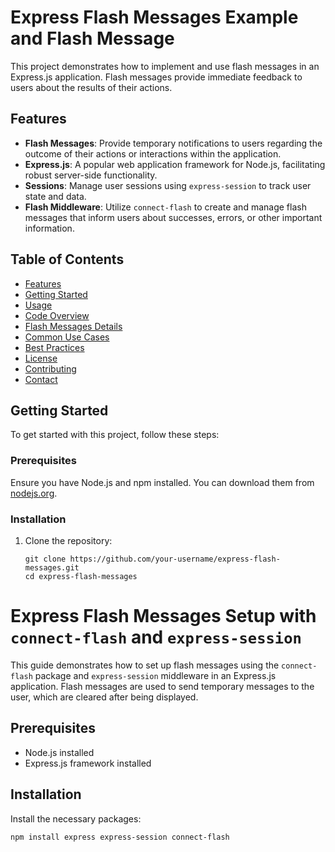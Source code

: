 # Express Flash Messages Example and Flash Message

This project demonstrates how to implement and use flash messages in an Express.js application. Flash messages provide immediate feedback to users about the results of their actions.

## Features

- **Flash Messages**: Provide temporary notifications to users regarding the outcome of their actions or interactions within the application.
- **Express.js**: A popular web application framework for Node.js, facilitating robust server-side functionality.
- **Sessions**: Manage user sessions using `express-session` to track user state and data.
- **Flash Middleware**: Utilize `connect-flash` to create and manage flash messages that inform users about successes, errors, or other important information.

## Table of Contents

- [Features](#features)
- [Getting Started](#getting-started)
- [Usage](#usage)
- [Code Overview](#code-overview)
- [Flash Messages Details](#flash-messages-details)
- [Common Use Cases](#common-use-cases)
- [Best Practices](#best-practices)
- [License](#license)
- [Contributing](#contributing)
- [Contact](#contact)

## Getting Started

To get started with this project, follow these steps:

### Prerequisites

Ensure you have Node.js and npm installed. You can download them from [nodejs.org](https://nodejs.org/).

### Installation

1. Clone the repository:

   ```npm
   git clone https://github.com/your-username/express-flash-messages.git
   cd express-flash-messages

# Express Flash Messages Setup with `connect-flash` and `express-session`

This guide demonstrates how to set up flash messages using the `connect-flash` package and `express-session` middleware in an Express.js application. Flash messages are used to send temporary messages to the user, which are cleared after being displayed.

## Prerequisites

- Node.js installed
- Express.js framework installed

## Installation

Install the necessary packages:

```npm
npm install express express-session connect-flash

